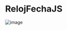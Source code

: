 # RelojFechaJS

![image](https://user-images.githubusercontent.com/19364556/207968627-dfa7de00-fa91-4c9f-a3d9-ba57c9ff382e.png)
